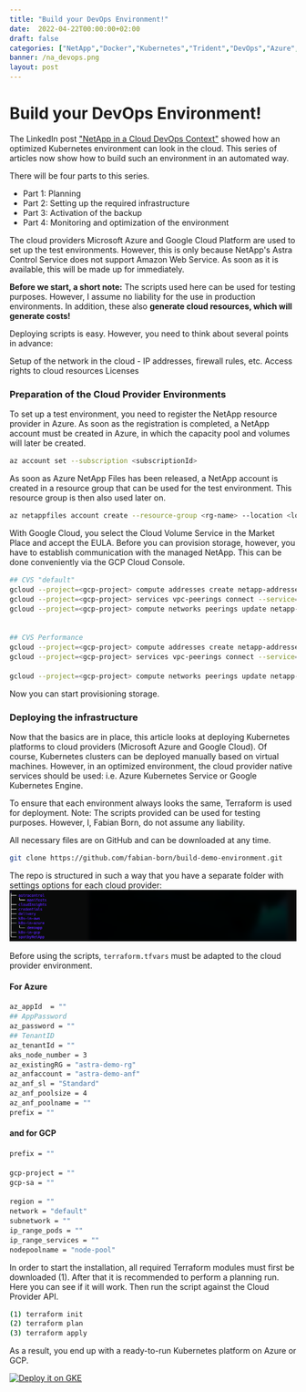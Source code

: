 ```yaml
---
title: "Build your DevOps Environment!"
date:  2022-04-22T00:00:00+02:00
draft: false
categories: ["NetApp","Docker","Kubernetes","Trident","DevOps","Azure","GCP","AstraControl"]
banner: /na_devops.png
layout: post
---
```

# Build your DevOps Environment!
The LinkedIn post ["NetApp in a Cloud DevOps Context"](https://www.linkedin.com/pulse/netapp-cloud-devops-context-fabian-born/) showed how an optimized Kubernetes environment can look in the cloud. This series of articles now show how to build such an environment in an automated way.

There will be four parts to this series.

   - Part 1: Planning
   - Part 2: Setting up the required infrastructure
   - Part 3: Activation of the backup
   - Part 4: Monitoring and optimization of the environment
   
The cloud providers Microsoft Azure and Google Cloud Platform are used to set up the test environments. However, this is only because NetApp's Astra Control Service does not support Amazon Web Service. As soon as it is available, this will be made up for immediately.

**Before we start, a short note:** The scripts used here can be used for testing purposes. However, I assume no liability for the use in production environments. In addition, these also **generate cloud resources, which will generate costs!**

Deploying scripts is easy. However, you need to think about several points in advance:

   Setup of the network in the cloud - IP addresses, firewall rules, etc.
   Access rights to cloud resources
   Licenses

### Preparation of the Cloud Provider Environments
To set up a test environment, you need to register the NetApp resource provider in Azure. As soon as the registration is completed, a NetApp account must be created in Azure, in which the capacity pool and volumes will later be created.

```bash
az account set --subscription <subscriptionId>
```

As soon as Azure NetApp Files has been released, a NetApp account is created in a resource group that can be used for the test environment. This resource group is then also used later on.

```bash
az netappfiles account create --resource-group <rg-name> --location <location> --account-name <anf-account-name>
```

With Google Cloud, you select the Cloud Volume Service in the Market Place and accept the EULA. Before you can provision storage, however, you have to establish communication with the managed NetApp. This can be done conveniently via the GCP Cloud Console.

```bash
## CVS "default"
gcloud --project=<gcp-project> compute addresses create netapp-addresses-sds-default --global --purpose=VPC_PEERING --prefix-length=25 --network=default --no-user-output-enable
gcloud --project=<gcp-project> services vpc-peerings connect --service=cloudvolumesgcp-sds-api-network.netapp.com --ranges=netapp-addresses-sds-default --network=default --no-user-output-enabled
gcloud --project=<gcp-project> compute networks peerings update netapp-sds-nw-customer-peer --network=default --import-custom-routes --export-custom-routes


## CVS Performance
gcloud --project=<gcp-project> compute addresses create netapp-addresses-default --global --purpose=VPC_PEERING --prefix-length=24 --network=default --no-user-output-enabled
gcloud --project=<gcp-project> services vpc-peerings connect --service=cloudvolumesgcp-api-network.netapp.com --ranges=netapp-addresses-default --network=default --no-user-output-enabled

gcloud --project=<gcp-project> compute networks peerings update netapp-cv-nw-customer-peer --network=default --import-custom-routes --export-custom-routesd
```

Now you can start provisioning storage.


### Deploying the infrastructure
Now that the basics are in place, this article looks at deploying Kubernetes platforms to cloud providers (Microsoft Azure and Google Cloud). Of course, Kubernetes clusters can be deployed manually based on virtual machines. However, in an optimized environment, the cloud provider native services should be used: i.e. Azure Kubernetes Service or Google Kubernetes Engine.

To ensure that each environment always looks the same, Terraform is used for deployment. Note: The scripts provided can be used for testing purposes. However, I, Fabian Born, do not assume any liability.

All necessary files are on GitHub and can be downloaded at any time.
```bash
git clone https://github.com/fabian-born/build-demo-environment.git
```
The repo is structured in such a way that you have a separate folder with settings options for each cloud provider:
![Folder Structure!](/buildenv-gitfolder.png "Folder Structure")

Before using the scripts, ```terraform.tfvars``` must be adapted to the cloud provider environment.

#### For Azure
```bash
az_appId  = ""
## AppPassword
az_password = ""
## TenantID
az_tenantId = ""
aks_node_number = 3
az_existingRG = "astra-demo-rg"
az_anfaccount = "astra-demo-anf"
az_anf_sl = "Standard"
az_anf_poolsize = 4
az_anf_poolname = ""
prefix = ""
```

#### and for GCP
```bash
prefix = ""

gcp-project = ""
gcp-sa = ""

region = ""
network = "default"
subnetwork = ""
ip_range_pods = ""
ip_range_services = ""
nodepoolname = "node-pool"
```


In order to start the installation, all required Terraform modules must first be downloaded (1). After that it is recommended to perform a planning run. Here you can see if it will work. Then run the script against the Cloud Provider API.

```bash
(1) terraform init
(2) terraform plan
(3) terraform apply
```

As a result, you end up with a ready-to-run Kubernetes platform on Azure or GCP.

[![Deploy it on GKE](https://img.youtube.com/vi/-UDWRjn4GUw/2.jpg)](https://youtu.be/-UDWRjn4GUw)
